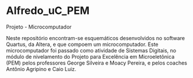 # Alfredo_uC_PEM
Projeto - Microcomputador

Neste repositório encontram-se esquemáticos desenvolvidos no software Quartus,
da Altera, e que compoem um microcomputador. Este microcomputador foi passado
como atividade de Sistemas Digitais, no módulo de nivelamento do Projeto para
Excelência em Microeletônica (PEM) pelos professores George Silveira e Moacy
Pereira, e pelos coaches Antônio Agripino e Caio Luiz.
